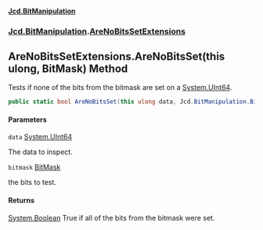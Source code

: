 #### [Jcd.BitManipulation](index.md 'index')
### [Jcd.BitManipulation](Jcd.BitManipulation.md 'Jcd.BitManipulation').[AreNoBitsSetExtensions](Jcd.BitManipulation.AreNoBitsSetExtensions.md 'Jcd.BitManipulation.AreNoBitsSetExtensions')

## AreNoBitsSetExtensions.AreNoBitsSet(this ulong, BitMask) Method

Tests if none of the bits from the bitmask are set on a [System.UInt64](https://docs.microsoft.com/en-us/dotnet/api/System.UInt64 'System.UInt64').

```csharp
public static bool AreNoBitsSet(this ulong data, Jcd.BitManipulation.BitMask bitmask);
```
#### Parameters

<a name='Jcd.BitManipulation.AreNoBitsSetExtensions.AreNoBitsSet(thisulong,Jcd.BitManipulation.BitMask).data'></a>

`data` [System.UInt64](https://docs.microsoft.com/en-us/dotnet/api/System.UInt64 'System.UInt64')

The data to inspect.

<a name='Jcd.BitManipulation.AreNoBitsSetExtensions.AreNoBitsSet(thisulong,Jcd.BitManipulation.BitMask).bitmask'></a>

`bitmask` [BitMask](Jcd.BitManipulation.BitMask.md 'Jcd.BitManipulation.BitMask')

the bits to test.

#### Returns
[System.Boolean](https://docs.microsoft.com/en-us/dotnet/api/System.Boolean 'System.Boolean')
True if all of the bits from the bitmask were set.